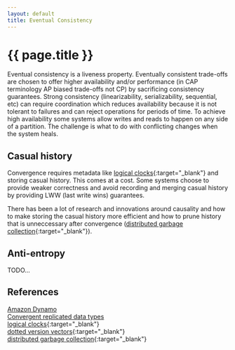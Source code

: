 ```yaml
---
layout: default
title: Eventual Consistency
---
```


# {{ page.title }}

Eventual consistency is a liveness property. Eventually consistent trade-offs are chosen to offer higher availability and/or performance (in CAP terminology AP biased trade-offs not CP) by sacrificing consistency guarantees. Strong consistency (linearizability, serializability, sequential, etc) can require coordination which reduces availability because it is not tolerant to failures and can reject operations for periods of time. To achieve high availability some systems allow writes and reads to happen on any side of a partition. The challenge is what to do with conflicting changes when the system heals.

## Casual history
Convergence requires metadata like [logical clocks](http://research.microsoft.com/en-us/um/people/lamport/pubs/time-clocks.pdf){:target="_blank"} and storing casual history. This comes at a cost. Some systems choose to provide weaker correctness and avoid recording and merging casual history by providing LWW (last write wins) guarantees.

There has been a lot of research and innovations around causality and how to make storing the casual history more efficient and how to prune history that is unneccessary after convergence ([distributed garbage collection](http://citeseerx.ist.psu.edu/viewdoc/download?doi=10.1.1.30.7337&rep=rep1&type=pdf){:target="_blank"}).

## Anti-entropy
TODO...

## References
[Amazon Dynamo](dynamo.html)    
[Convergent replicated data types](crdt.html)    
[logical clocks](http://research.microsoft.com/en-us/um/people/lamport/pubs/time-clocks.pdf){:target="_blank"}   
[dotted version vectors](http://arxiv.org/pdf/1011.5808v1.pdf){:target="_blank"}    
[distributed garbage collection](http://citeseerx.ist.psu.edu/viewdoc/download?doi=10.1.1.30.7337&rep=rep1&type=pdf){:target="_blank"}     
